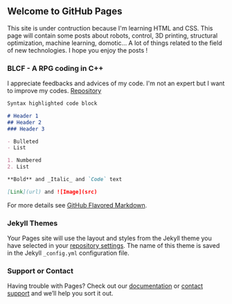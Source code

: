 ## Welcome to GitHub Pages

This site is under contruction because I'm learning HTML and CSS. This page will contain some posts about robots, control, 3D printing, structural optimization, machine learning, domotic... A lot of things related to the field of new technologies.
I hope you enjoy the posts !


### BLCF - A RPG coding in C++

I appreciate feedbacks and advices of my code. I'm not an expert but I want to improve my codes.
[Repository](https://github.com/NormanMarlier/blcf)



```markdown
Syntax highlighted code block

# Header 1
## Header 2
### Header 3

- Bulleted
- List

1. Numbered
2. List

**Bold** and _Italic_ and `Code` text

[Link](url) and ![Image](src)
```

For more details see [GitHub Flavored Markdown](https://guides.github.com/features/mastering-markdown/).

### Jekyll Themes

Your Pages site will use the layout and styles from the Jekyll theme you have selected in your [repository settings](https://github.com/NormanMarlier/NormanMarlier.github.io/settings). The name of this theme is saved in the Jekyll `_config.yml` configuration file.

### Support or Contact

Having trouble with Pages? Check out our [documentation](https://help.github.com/categories/github-pages-basics/) or [contact support](https://github.com/contact) and we’ll help you sort it out.
